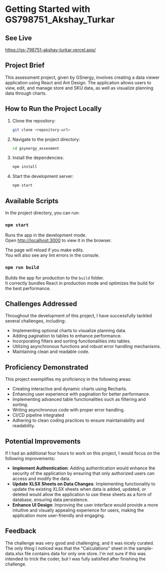 # Getting Started with GS798751_Akshay_Turkar

## See Live
https://gs-798751-akshay-turkar.vercel.app/


## Project Brief

This assessment project, given by GSnergy, involves creating a data viewer application using React and Ant Design. The application allows users to view, edit, and manage store and SKU data, as well as visualize planning data through charts.

## How to Run the Project Locally

1. Clone the repository:
   ```sh
   git clone <repository-url>
   ```
2. Navigate to the project directory:
   ```sh
   cd gsynergy_assesment
   ```
3. Install the dependencies:
   ```sh
   npm install
   ```
4. Start the development server:
   ```sh
   npm start
   ```

## Available Scripts

In the project directory, you can run:

### `npm start`

Runs the app in the development mode.\
Open [http://localhost:3000](http://localhost:3000) to view it in the browser.

The page will reload if you make edits.\
You will also see any lint errors in the console.


### `npm run build`

Builds the app for production to the `build` folder.\
It correctly bundles React in production mode and optimizes the build for the best performance.


## Challenges Addressed

Throughout the development of this project, I have successfully tackled several challenges, including:

- Implementing optional charts to visualize planning data.
- Adding pagination to tables to enhance performance.
- Incorporating filters and sorting functionalities into tables.
- Utilizing asynchronous functions and robust error handling mechanisms.
- Maintaining clean and readable code.

## Proficiency Demonstrated

This project exemplifies my proficiency in the following areas:

- Creating interactive and dynamic charts using Recharts.
- Enhancing user experience with pagination for better performance.
- Implementing advanced table functionalities such as filtering and sorting.
- Writing asynchronous code with proper error handling.
- CI/CD pipeline integrated
- Adhering to clean coding practices to ensure maintainability and readability.


## Potential Improvements

If I had an additional four hours to work on this project, I would focus on the following improvements:

- **Implement Authentication**: Adding authentication would enhance the security of the application by ensuring that only authorized users can access and modify the data.
- **Update XLSX Sheets on Data Changes**: Implementing functionality to update the existing XLSX sheets when data is added, updated, or deleted would allow the application to use these sheets as a form of database, ensuring data persistence.
- **Enhance UI Design**: Improving the user interface would provide a more intuitive and visually appealing experience for users, making the application more user-friendly and engaging.

## Feedback

The challenge was very good and challenging, and it was nicely curated. The only thing I noticed was that the "Calculations" sheet in the sample-data.xlsx file contains data for only one store. I'm not sure if this was intended to trick the coder, but I was fully satisfied after finishing the challenge.
